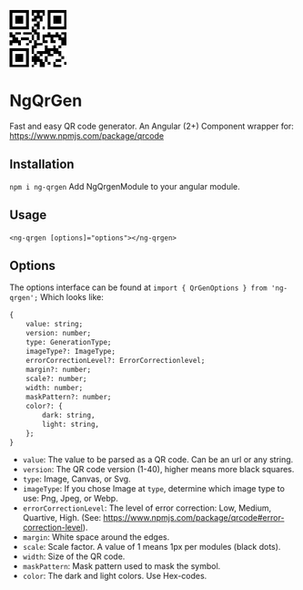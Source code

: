 ![Image](src/assets/demoImage.png "icon")

# NgQrGen
Fast and easy QR code generator.
An Angular (2+) Component wrapper for: https://www.npmjs.com/package/qrcode

## Installation
`npm i ng-qrgen`
Add NgQrgenModule to your angular module.

## Usage
`<ng-qrgen [options]="options"></ng-qrgen>`

## Options
The options interface can be found at
`import { QrGenOptions } from 'ng-qrgen';`
Which looks like:
```
{
    value: string;
    version: number;
    type: GenerationType;
    imageType?: ImageType;
    errorCorrectionLevel?: ErrorCorrectionlevel;
    margin?: number;
    scale?: number;
    width: number;
    maskPattern?: number;
    color?: {
        dark: string,
        light: string,
    };
}
```

* `value`: The value to be parsed as a QR code. Can be an url or any string.  
* `version`: The QR code version (1-40), higher means more black squares.  
* `type`: Image, Canvas, or Svg. 
* `imageType`: If you chose Image at `type`, determine which image type to use: Png, Jpeg, or Webp.  
* `errorCorrectionLevel`: The level of error correction: Low, Medium, Quartive, High. (See: https://www.npmjs.com/package/qrcode#error-correction-level).  
* `margin`: White space around the edges.  
* `scale`: Scale factor. A value of 1 means 1px per modules (black dots).  
* `width`: Size of the QR code.  
* `maskPattern`: Mask pattern used to mask the symbol.  
* `color`: The dark and light colors. Use Hex-codes.  